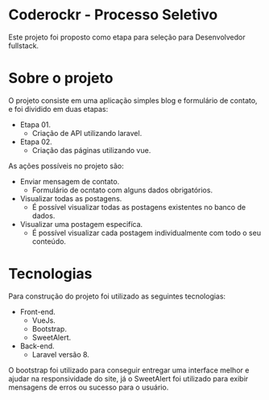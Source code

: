 # Coderockr - Processo Seletivo
Este projeto foi proposto como etapa para seleção para Desenvolvedor fullstack.

# Sobre o projeto
O projeto consiste em uma aplicação simples blog e formulário de contato, e foi dividido em duas etapas:

- Etapa 01.
     - Criação de API utilizando laravel. 
- Etapa 02.
     - Criação das páginas utilizando vue. 

As ações possíveis no projeto são:

- Enviar mensagem de contato.
     - Formulário de ocntato com alguns dados obrigatórios. 
- Visualizar todas as postagens.
     - É possível visualizar todas as postagens existentes no banco de dados.
- Visualizar uma postagem especifíca.
     - É possível visualizar cada postagem individualmente com todo o seu conteúdo.

# Tecnologias

Para construção do projeto foi utilizado as seguintes tecnologias:
- Front-end.
     - VueJs. 
     - Bootstrap.
     - SweetAlert.
- Back-end.
     - Laravel versão 8.
 
O bootstrap foi utilizado para conseguir entregar uma interface melhor e ajudar na responsividade do site, já o SweetAlert foi utilizado para exibir mensagens de erros ou sucesso para o usuário.
